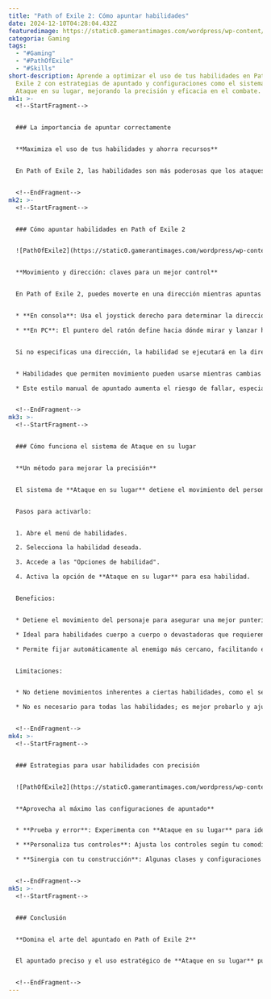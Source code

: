 ```yaml
---
title: "Path of Exile 2: Cómo apuntar habilidades"
date: 2024-12-10T04:28:04.432Z
featuredimage: https://static0.gamerantimages.com/wordpress/wp-content/uploads/2024/12/path-of-exile-2-beta_20241209202419.jpg?q=49&fit=crop&w=1140&h=&dpr=2
categoria: Gaming
tags:
  - "#Gaming"
  - "#PathOfExile"
  - "#Skills"
short-description: Aprende a optimizar el uso de tus habilidades en Path of
  Exile 2 con estrategias de apuntado y configuraciones como el sistema de
  Ataque en su lugar, mejorando la precisión y eficacia en el combate.
mk1: >-
  <!--StartFragment-->


  ### La importancia de apuntar correctamente


  **Maximiza el uso de tus habilidades y ahorra recursos**


  En Path of Exile 2, las habilidades son más poderosas que los ataques básicos, pero su efectividad depende de tu puntería. Dado que la mayoría de las habilidades consumen **mana**, es crucial no desperdiciarlas por fallar el objetivo. Por suerte, el juego ofrece sistemas diseñados para facilitar el apuntado y reducir los errores, independientemente de tu clase o arma equipada.


  <!--EndFragment-->
mk2: >-
  <!--StartFragment-->


  ### Cómo apuntar habilidades en Path of Exile 2


  ![PathOfExile2](https://static0.gamerantimages.com/wordpress/wp-content/uploads/2024/12/1-47.jpg?q=49&fit=crop&w=750&h=422&dpr=2 "PathOfExile2")


  **Movimiento y dirección: claves para un mejor control**


  En Path of Exile 2, puedes moverte en una dirección mientras apuntas en otra.


  * **En consola**: Usa el joystick derecho para determinar la dirección.

  * **En PC**: El puntero del ratón define hacia dónde mirar y lanzar habilidades.


  Si no especificas una dirección, la habilidad se ejecutará en la dirección en la que te estés moviendo.


  * Habilidades que permiten movimiento pueden usarse mientras cambias la dirección del personaje.

  * Este estilo manual de apuntado aumenta el riesgo de fallar, especialmente si estás en constante movimiento.


  <!--EndFragment-->
mk3: >-
  <!--StartFragment-->


  ### Cómo funciona el sistema de Ataque en su lugar


  **Un método para mejorar la precisión**


  El sistema de **Ataque en su lugar** detiene el movimiento del personaje al usar una habilidad, permitiendo enfocar el apuntado en una dirección específica.


  Pasos para activarlo:


  1. Abre el menú de habilidades.

  2. Selecciona la habilidad deseada.

  3. Accede a las "Opciones de habilidad".

  4. Activa la opción de **Ataque en su lugar** para esa habilidad.


  Beneficios:


  * Detiene el movimiento del personaje para asegurar una mejor puntería.

  * Ideal para habilidades cuerpo a cuerpo o devastadoras que requieren precisión.

  * Permite fijar automáticamente al enemigo más cercano, facilitando el combate.


  Limitaciones:


  * No detiene movimientos inherentes a ciertas habilidades, como el segundo ataque de **Rolling Slam**.

  * No es necesario para todas las habilidades; es mejor probarlo y ajustar según tu estilo de juego.


  <!--EndFragment-->
mk4: >-
  <!--StartFragment-->


  ### Estrategias para usar habilidades con precisión


  ![PathOfExile2](https://static0.gamerantimages.com/wordpress/wp-content/uploads/2024/12/1-48.jpg?q=49&fit=crop&w=750&h=422&dpr=2 "PathOfExile2")


  **Aprovecha al máximo las configuraciones de apuntado**


  * **Prueba y error**: Experimenta con **Ataque en su lugar** para identificar habilidades que mejoran con esta opción.

  * **Personaliza tus controles**: Ajusta los controles según tu comodidad para facilitar el cambio entre movimiento y apuntado.

  * **Sinergia con tu construcción**: Algunas clases y configuraciones se benefician más del apuntado automático, especialmente builds de largo alcance o con habilidades explosivas.


  <!--EndFragment-->
mk5: >-
  <!--StartFragment-->


  ### Conclusión


  **Domina el arte del apuntado en Path of Exile 2**


  El apuntado preciso y el uso estratégico de **Ataque en su lugar** pueden marcar la diferencia en el combate. Ya sea que prefieras movimientos fluidos o una precisión fija, ajusta tus habilidades y controles para optimizar tu experiencia en el juego. Con práctica, encontrarás el balance perfecto para maximizar tu rendimiento en cada encuentro.


  <!--EndFragment-->
---
```

